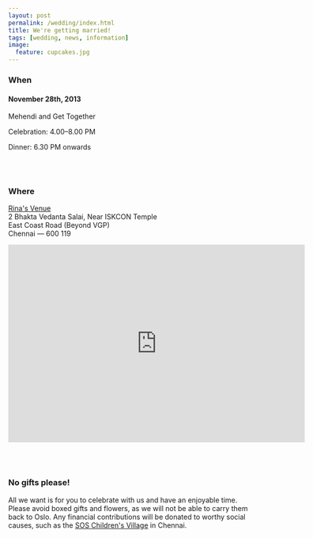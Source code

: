 ```yaml
---
layout: post
permalink: /wedding/index.html
title: We're getting married!
tags: [wedding, news, information]
image:
  feature: cupcakes.jpg
---
```


### When

#### November 28th, 2013
Mehendi and Get Together

Celebration: 4.00&ndash;8.00 PM

Dinner: 6.30 PM onwards


<br>&nbsp;

### Where

[Rina's Venue](http://www.rinasvenue.com/)<br>
2 Bhakta Vedanta Salai, Near ISKCON Temple<br>
East Coast Road (Beyond VGP)<br>
Chennai &mdash; 600 119

<div style="width:600px;height:400px"><iframe width="600" height="400" frameborder="0" scrolling="no" marginheight="0" marginwidth="0" src="http://maps.google.com/maps?f=q&source=s_q&hl=en&geocode=&q=iskcon%2Btemple%2Bchennai%2C%2Bindia(Rinas+Venue)&ie=UTF8&z=12&t=m&iwloc=near&output=embed"></iframe><br><table width="600" cellpadding="0" cellspacing="0" border="0"></table></div>

<br>&nbsp;

### No gifts please!

All we want is for you to celebrate with us and have an enjoyable time. Please avoid boxed gifts and flowers, as we will not be able to carry them back to Oslo. Any financial contributions will be donated to worthy social causes, such as the [SOS Children's Village](http://www.soschildrensvillages.in/Pages/default.aspx) in Chennai.

